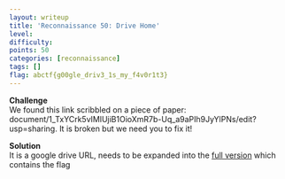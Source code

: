 ```yaml
---
layout: writeup
title: 'Reconnaissance 50: Drive Home'
level:
difficulty:
points: 50
categories: [reconnaissance]
tags: []
flag: abctf{g00gle_driv3_1s_my_f4v0r1t3}
---
```

**Challenge**   
We found this link scribbled on a piece of paper:
document/1\_TxYCrk5vIMlUjiB1OioXmR7b-Uq\_a9aPIh9JyYlPNs/edit?usp=sharing.
It is broken but we need you to fix it!

**Solution**   
It is a google drive URL, needs to be expanded into the [full
version][1] which contains the flag



[1]: https://docs.google.com/document/d/1_TxYCrk5vIMlUjiB1OioXmR7b-Uq_a9aPIh9JyYlPNs/edit